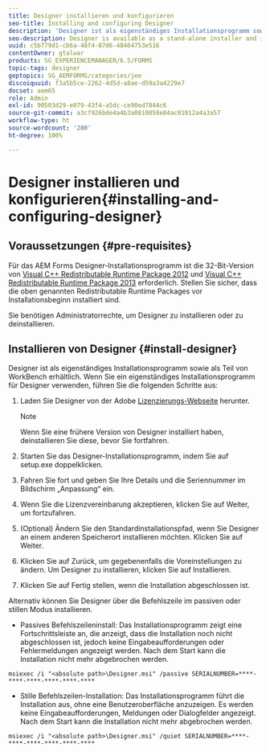 ```yaml
---
title: Designer installieren und konfigurieren
seo-title: Installing and configuring Designer
description: 'Designer ist als eigenständiges Installationsprogramm sowie als Teil von WorkBench erhältlich. Erfahren Sie, wie Sie Designer als eigenständige Anwendung installieren.  '
seo-description: Designer is available as a stand-alone installer and is also bundled with Workbench. Learn how to install stand-alone Designer.
uuid: c5b779d1-cb6a-48f4-87d6-48464753e516
contentOwner: gtalwar
products: SG_EXPERIENCEMANAGER/6.5/FORMS
topic-tags: designer
geptopics: SG_AEMFORMS/categories/jee
discoiquuid: f3a5b5ce-2262-4d5d-a8ae-d59a3a4229e7
docset: aem65
role: Admin
exl-id: 90503d29-e079-43f4-a5dc-ce90ed7844c6
source-git-commit: a3cf926bde4a4b3a0810058e84ac01012a4a3a57
workflow-type: ht
source-wordcount: '280'
ht-degree: 100%

---
```


# Designer installieren und konfigurieren{#installing-and-configuring-designer}

## Voraussetzungen {#pre-requisites}

Für das AEM Forms Designer-Installationsprogramm ist die 32-Bit-Version von [Visual C++ Redistributable Runtime Package 2012](https://support.microsoft.com/de-de/topic/the-latest-supported-visual-c-downloads-2647da03-1eea-4433-9aff-95f26a218cc0) und [Visual C++ Redistributable Runtime Package 2013](https://support.microsoft.com/de-de/help/3179560/update-for-visual-c-2013-and-visual-c-redistributable-package) erforderlich. Stellen Sie sicher, dass die oben genannten Redistributable Runtime Packages vor Installationsbeginn installiert sind. 

Sie benötigen Administratorrechte, um Designer zu installieren oder zu deinstallieren.

## Installieren von Designer {#install-designer}

Designer ist als eigenständiges Installationsprogramm sowie als Teil von WorkBench erhältlich. Wenn Sie ein eigenständiges Installationsprogramm für Designer verwenden, führen Sie die folgenden Schritte aus:

1. Laden Sie Designer von der Adobe [Lizenzierungs-Webseite](https://licensing.adobe.com/) herunter.

   >[!NOTE]
   >
   >Wenn Sie eine frühere Version von Designer installiert haben, deinstallieren Sie diese, bevor Sie fortfahren.

1. Starten Sie das Designer-Installationsprogramm, indem Sie auf setup.exe doppelklicken.
1. Fahren Sie fort und geben Sie Ihre Details und die Seriennummer im Bildschirm „Anpassung“ ein.
1. Wenn Sie die Lizenzvereinbarung akzeptieren, klicken Sie auf Weiter, um fortzufahren.
1. (Optional) Ändern Sie den Standardinstallationspfad, wenn Sie Designer an einem anderen Speicherort installieren möchten. Klicken Sie auf Weiter.
1. Klicken Sie auf Zurück, um gegebenenfalls die Voreinstellungen zu ändern. Um Designer zu installieren, klicken Sie auf Installieren.
1. Klicken Sie auf Fertig stellen, wenn die Installation abgeschlossen ist.

Alternativ können Sie Designer über die Befehlszeile im passiven oder stillen Modus installieren.

* Passives Befehlszeileninstall: Das Installationsprogramm zeigt eine Fortschrittsleiste an, die anzeigt, dass die Installation noch nicht abgeschlossen ist, jedoch keine Eingabeaufforderungen oder Fehlermeldungen angezeigt werden. Nach dem Start kann die Installation nicht mehr abgebrochen werden.

```shell
msiexec /i "<absolute path>\Designer.msi" /passive SERIALNUMBER=****-****-****-****-****-****
```

* Stille Befehlszeilen-Installation: Das Installationsprogramm führt die Installation aus, ohne eine Benutzeroberfläche anzuzeigen. Es werden keine Eingabeaufforderungen, Meldungen oder Dialogfelder angezeigt. Nach dem Start kann die Installation nicht mehr abgebrochen werden.

```shell
msiexec /i "<absolute path>\Designer.msi" /quiet SERIALNUMBER=****-****-****-****-****-****
```


